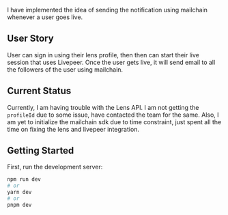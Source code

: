 I have implemented the idea of sending the notification using mailchain whenever a user goes live. 

## User Story
User can sign in using their lens profile, then then can start their live session that uses Livepeer. Once the user gets live, it will send email to all the followers of the user using mailchain.

## Current Status
Currently, I am having trouble with the Lens API. I am not getting the `profileId` due to some issue, have contacted the team for the same. Also, I am yet to initialize the mailchain sdk due to time constraint, just spent all the time on fixing the lens and livepeer integration.

## Getting Started

First, run the development server:

```bash
npm run dev
# or
yarn dev
# or
pnpm dev
```


